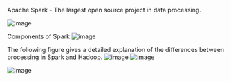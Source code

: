 Apache Spark - The largest open source project in data processing.

![image](https://user-images.githubusercontent.com/32897934/119866711-b922b500-bf3a-11eb-8577-52b6c9ea9580.png)

Components of Spark
![image](https://user-images.githubusercontent.com/32897934/119867165-38b08400-bf3b-11eb-9d8c-4c3991ae5657.png)

The following figure gives a detailed explanation of the differences between processing in Spark and Hadoop.
![image](https://user-images.githubusercontent.com/32897934/119867659-be343400-bf3b-11eb-9eaa-e6ab405dafad.png)
![image](https://user-images.githubusercontent.com/32897934/119867665-c3917e80-bf3b-11eb-86fd-b2735641eefd.png)

![image](https://user-images.githubusercontent.com/32897934/119867967-15d29f80-bf3c-11eb-9095-c1392af1e9c5.png)



